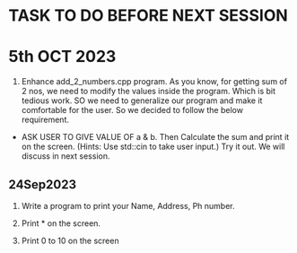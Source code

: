# TASK TO DO BEFORE NEXT SESSION 
# 5th OCT 2023
1. Enhance add_2_numbers.cpp program. As you know, for getting sum of 2 nos, we need to modify the values inside the program. Which is bit tedious work. SO we need to generalize our program and make it comfortable for the user. So we decided to follow the below requirement.

* ASK USER TO GIVE VALUE OF a & b.
Then Calculate the sum and print it on the screen.
(Hints: Use std::cin to take user input.)
Try it out. We will discuss in next session.
## 24Sep2023
1. Write a program to print your Name, Address, Ph number.
2. Print * on the screen.

3. Print 0 to 10 on the screen

